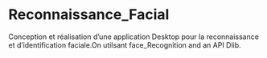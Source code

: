 # Reconnaissance_Facial
Conception et réalisation d’une application Desktop pour la reconnaissance et d’identification faciale.On utilsant face_Recognition and an API Dlib.
